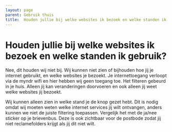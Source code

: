 ```yaml
---
layout: page
parent: Gebruik thuis
title:  Houden jullie bij welke websites ik bezoek en welke standen ik gebruik? 
---
```


# Houden jullie bij welke websites ik bezoek en welke standen ik gebruik?

Nee, dit houden wij niet bij. Wij kunnen niet zien of bijhouden hoe jij je internet gebruikt, en welke websites je bezoekt. Je internettoegang verloopt via de myndr wifi en hier hebben wij geen toegang toe. Het filteren gebeurd in je huis. Alleen jij kan veranderingen doorvoeren en ook alleen jij weet welke websites jij bezoekt.

Wij kunnen alleen zien in welke stand je de knop gezet hebt. Dit is nodig omdat wij moeten weten welke internet services jij wilt ontvangen, anders kunnen we niet de juiste filtering toepassen. Vergelijk het met de ja/nee sticker op je brievenbus. Deze is ook zichtbaar voor de postbode zodat jij niet reclamefolders krijgt als jij dit niet wilt. 


